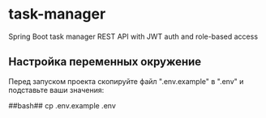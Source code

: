 # task-manager
Spring Boot task manager REST API with JWT auth and role-based access

## Настройка переменных окружение

Перед запуском проекта скопируйте файл ".env.example" в ".env" и подставьте ваши значения:

##bash##
cp .env.example .env
